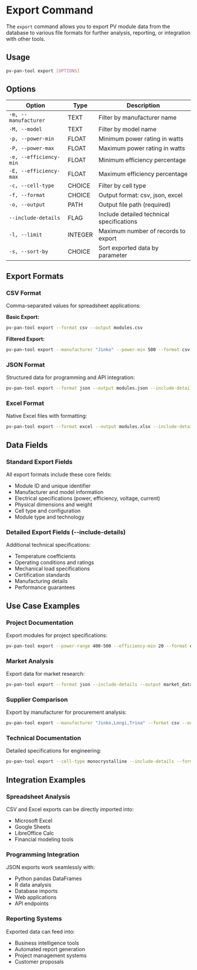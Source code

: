 # Export Command

The `export` command allows you to export PV module data from the database to various file formats for further analysis, reporting, or integration with other tools.

## Usage

```bash
pv-pan-tool export [OPTIONS]
```

## Options

| Option | Type | Description |
|--------|------|-------------|
| `-m, --manufacturer` | TEXT | Filter by manufacturer name |
| `-M, --model` | TEXT | Filter by model name |
| `-p, --power-min` | FLOAT | Minimum power rating in watts |
| `-P, --power-max` | FLOAT | Maximum power rating in watts |
| `-e, --efficiency-min` | FLOAT | Minimum efficiency percentage |
| `-E, --efficiency-max` | FLOAT | Maximum efficiency percentage |
| `-c, --cell-type` | CHOICE | Filter by cell type |
| `-f, --format` | CHOICE | Output format: csv, json, excel |
| `-o, --output` | PATH | Output file path (required) |
| `--include-details` | FLAG | Include detailed technical specifications |
| `-l, --limit` | INTEGER | Maximum number of records to export |
| `-s, --sort-by` | CHOICE | Sort exported data by parameter |

## Export Formats

### CSV Format

Comma-separated values for spreadsheet applications:

**Basic Export:**

```bash
pv-pan-tool export --format csv --output modules.csv
```

**Filtered Export:**

```bash
pv-pan-tool export --manufacturer "Jinko" --power-min 500 --format csv --output jinko_500w.csv
```

### JSON Format

Structured data for programming and API integration:

```bash
pv-pan-tool export --format json --output modules.json --include-details
```

### Excel Format

Native Excel files with formatting:

```bash
pv-pan-tool export --format excel --output modules.xlsx --include-details
```

## Data Fields

### Standard Export Fields

All export formats include these core fields:

- Module ID and unique identifier
- Manufacturer and model information
- Electrical specifications (power, efficiency, voltage, current)
- Physical dimensions and weight
- Cell type and configuration
- Module type and technology

### Detailed Export Fields (--include-details)

Additional technical specifications:

- Temperature coefficients
- Operating conditions and ratings
- Mechanical load specifications
- Certification standards
- Manufacturing details
- Performance guarantees

## Use Case Examples

### Project Documentation

Export modules for project specifications:

```bash
pv-pan-tool export --power-range 400-500 --efficiency-min 20 --format excel --output residential_options.xlsx
```

### Market Analysis

Export data for market research:

```bash
pv-pan-tool export --format json --include-details --output market_data.json
```

### Supplier Comparison

Export by manufacturer for procurement analysis:

```bash
pv-pan-tool export --manufacturer "Jinko,Longi,Trina" --format csv --output supplier_comparison.csv
```

### Technical Documentation

Detailed specifications for engineering:

```bash
pv-pan-tool export --cell-type monocrystalline --include-details --format excel --output mono_specs.xlsx
```

## Integration Examples

### Spreadsheet Analysis

CSV and Excel exports can be directly imported into:

- Microsoft Excel
- Google Sheets
- LibreOffice Calc
- Financial modeling tools

### Programming Integration

JSON exports work seamlessly with:

- Python pandas DataFrames
- R data analysis
- Database imports
- Web applications
- API endpoints

### Reporting Systems

Exported data can feed into:

- Business intelligence tools
- Automated report generation
- Project management systems
- Customer proposals

